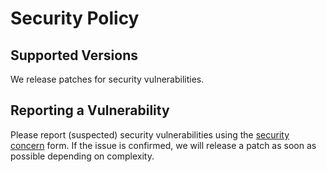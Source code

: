 # Security Policy

## Supported Versions

We release patches for security vulnerabilities. 

## Reporting a Vulnerability

Please report (suspected) security vulnerabilities using the [security concern](https://trust.arcgis.com/en/security-concern/) form. If the issue is confirmed, we will release a patch as soon as possible depending on complexity.

